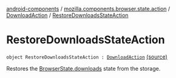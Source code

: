 [android-components](../../index.md) / [mozilla.components.browser.state.action](../index.md) / [DownloadAction](index.md) / [RestoreDownloadsStateAction](./-restore-downloads-state-action.md)

# RestoreDownloadsStateAction

`object RestoreDownloadsStateAction : `[`DownloadAction`](index.md) [(source)](https://github.com/mozilla-mobile/android-components/blob/master/components/browser/state/src/main/java/mozilla/components/browser/state/action/BrowserAction.kt#L734)

Restores the [BrowserState.downloads](../../mozilla.components.browser.state.state/-browser-state/downloads.md) state from the storage.

